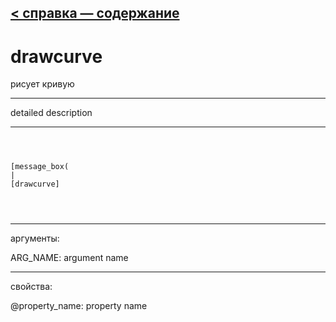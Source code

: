[< справка — содержание](ceammc_lib.html)
---

# drawcurve


рисует кривую

---

detailed description
<br>


---


```



[message_box(                                 
|
[drawcurve]


            
```

---
аргументы:

ARG_NAME: argument name<br>

---
свойства:

@property_name: property name<br>

